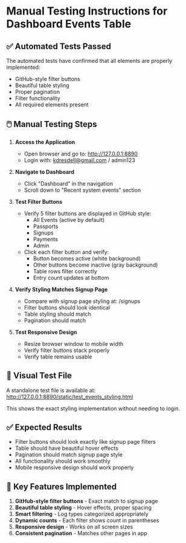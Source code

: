 # Manual Testing Instructions for Dashboard Events Table

## ✅ Automated Tests Passed
The automated tests have confirmed that all elements are properly implemented:
- GitHub-style filter buttons
- Beautiful table styling 
- Proper pagination
- Filter functionality
- All required elements present

## 🖱️ Manual Testing Steps

1. **Access the Application**
   - Open browser and go to: http://127.0.0.1:8890
   - Login with: kdresdell@gmail.com / admin123

2. **Navigate to Dashboard**
   - Click "Dashboard" in the navigation
   - Scroll down to "Recent system events" section

3. **Test Filter Buttons**
   - Verify 5 filter buttons are displayed in GitHub style:
     - All Events (active by default)
     - Passports
     - Signups  
     - Payments
     - Admin
   - Click each filter button and verify:
     - Button becomes active (white background)
     - Other buttons become inactive (gray background)
     - Table rows filter correctly
     - Entry count updates at bottom

4. **Verify Styling Matches Signup Page**
   - Compare with signup page styling at: /signups
   - Filter buttons should look identical
   - Table styling should match
   - Pagination should match

5. **Test Responsive Design**
   - Resize browser window to mobile width
   - Verify filter buttons stack properly
   - Verify table remains usable

## 🎨 Visual Test File
A standalone test file is available at:
http://127.0.0.1:8890/static/test_events_styling.html

This shows the exact styling implementation without needing to login.

## ✅ Expected Results
- Filter buttons should look exactly like signup page filters
- Table should have beautiful hover effects
- Pagination should match signup page style  
- All functionality should work smoothly
- Mobile responsive design should work properly

## 🔧 Key Features Implemented
1. **GitHub-style filter buttons** - Exact match to signup page
2. **Beautiful table styling** - Hover effects, proper spacing
3. **Smart filtering** - Log types categorized appropriately
4. **Dynamic counts** - Each filter shows count in parentheses
5. **Responsive design** - Works on all screen sizes
6. **Consistent pagination** - Matches other pages in app
